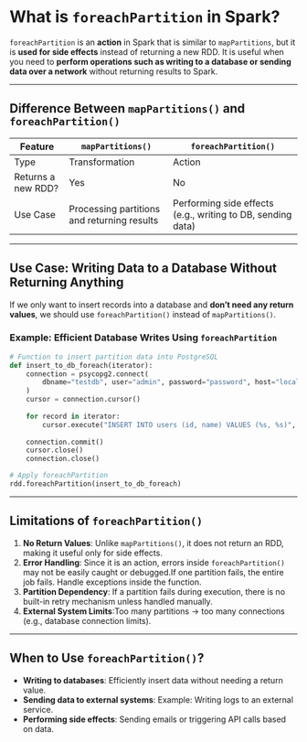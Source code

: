 # **What is `foreachPartition` in Spark?**
`foreachPartition` is an **action** in Spark that is similar to `mapPartitions`, but it is **used for side effects** instead of returning a new RDD. It is useful when you need to **perform operations such as writing to a database or sending data over a network** without returning results to Spark.

---

## **Difference Between `mapPartitions()` and `foreachPartition()`**

| Feature        | `mapPartitions()` | `foreachPartition()` |
|--------------|----------------|----------------|
| Type | Transformation | Action |
| Returns a new RDD? | Yes | No |
| Use Case | Processing partitions and returning results | Performing side effects (e.g., writing to DB, sending data) |

---

## **Use Case: Writing Data to a Database Without Returning Anything**
If we only want to insert records into a database and **don’t need any return values**, we should use `foreachPartition()` instead of `mapPartitions()`.

### **Example: Efficient Database Writes Using `foreachPartition`**

```python
# Function to insert partition data into PostgreSQL
def insert_to_db_foreach(iterator):
    connection = psycopg2.connect(
        dbname="testdb", user="admin", password="password", host="localhost", port="5432"
    )
    cursor = connection.cursor()
    
    for record in iterator:
        cursor.execute("INSERT INTO users (id, name) VALUES (%s, %s)", record)
    
    connection.commit()
    cursor.close()
    connection.close()

# Apply foreachPartition
rdd.foreachPartition(insert_to_db_foreach)
```

---

## **Limitations of `foreachPartition()`**
1. **No Return Values**: Unlike `mapPartitions()`, it does not return an RDD, making it useful only for side effects.
2. **Error Handling**: Since it is an action, errors inside `foreachPartition()` may not be easily caught or debugged.If one partition fails, the entire job fails. Handle exceptions inside the function.
3. **Partition Dependency**: If a partition fails during execution, there is no built-in retry mechanism unless handled manually.
4. **External System Limits**:Too many partitions → too many connections (e.g., database connection limits).

---

## **When to Use `foreachPartition()`?**
- **Writing to databases**: Efficiently insert data without needing a return value.
- **Sending data to external systems**: Example: Writing logs to an external service.
- **Performing side effects**: Sending emails or triggering API calls based on data.


